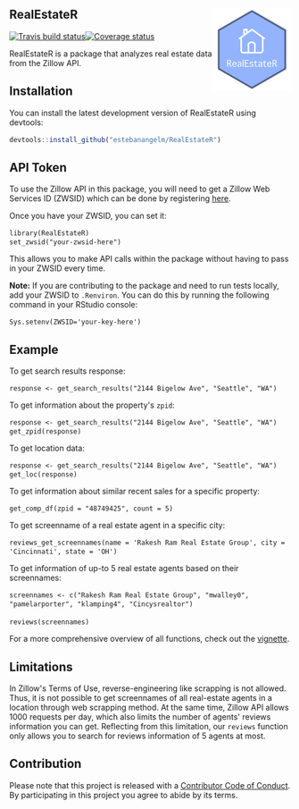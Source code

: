 
<!-- README.md is generated from README.Rmd. Please edit that file -->
RealEstateR <img src="man/figures/realestater_logo.png" align="right" width="140" />
------------------------------------------------------------------------------------

[![Travis build status](https://travis-ci.org/estebanangelm/RealEstateR.svg?branch=master)](https://travis-ci.org/estebanangelm/RealEstateR)[![Coverage status](https://codecov.io/gh/estebanangelm/RealEstateR/branch/master/graph/badge.svg)](https://codecov.io/github/estebanangelm/RealEstateR?branch=master)

RealEstateR is a package that analyzes real estate data from the Zillow API.

Installation
------------

You can install the latest development version of RealEstateR using devtools:

``` r
devtools::install_github("estebanangelm/RealEstateR")
```

API Token
---------

To use the Zillow API in this package, you will need to get a Zillow Web Services ID (ZWSID) which can be done by registering [here](http://www.zillow.com/webservice/Registration.htm).

Once you have your ZWSID, you can set it:

    library(RealEstateR)
    set_zwsid("your-zwsid-here")

This allows you to make API calls within the package without having to pass in your ZWSID every time.

**Note:** If you are contributing to the package and need to run tests locally, add your ZWSID to `.Renviron`. You can do this by running the following command in your RStudio console:

    Sys.setenv(ZWSID='your-key-here')

Example
-------

To get search results response:

    response <- get_search_results("2144 Bigelow Ave", "Seattle", "WA")

To get information about the property's `zpid`:

    response <- get_search_results("2144 Bigelow Ave", "Seattle", "WA")
    get_zpid(response)

To get location data:

    response <- get_search_results("2144 Bigelow Ave", "Seattle", "WA")
    get_loc(response)

To get information about similar recent sales for a specific property:

    get_comp_df(zpid = "48749425", count = 5)

To get screenname of a real estate agent in a specific city:

    reviews_get_screennames(name = 'Rakesh Ram Real Estate Group', city = 'Cincinnati', state = 'OH')

To get information of up-to 5 real estate agents based on their screennames:

    screennames <- c("Rakesh Ram Real Estate Group", "mwalley0", "pamelarporter", "klamping4", "Cincysrealtor")

    reviews(screennames)

For a more comprehensive overview of all functions, check out the [vignette](inst/doc/realestater.md).

Limitations
-----------

In Zillow's Terms of Use, reverse-engineering like scrapping is not allowed. Thus, it is not possible to get screennames of all real-estate agents in a location through web scrapping method. At the same time, Zillow API allows 1000 requests per day, which also limits the number of agents' reviews information you can get. Reflecting from this limitation, our `reviews` function only allows you to search for reviews information of 5 agents at most.

Contribution
------------

Please note that this project is released with a [Contributor Code of Conduct](CODE_OF_CONDUCT.md). By participating in this project you agree to abide by its terms.

